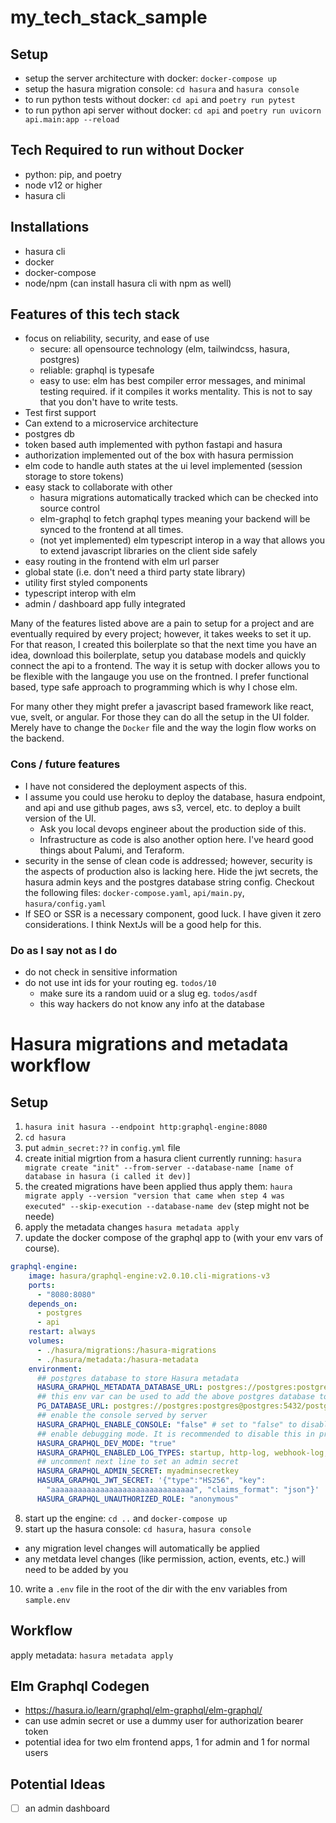 # my_tech_stack_sample

## Setup 
- setup the server architecture with docker: `docker-compose up`
- setup the hasura migration console: `cd hasura` and `hasura console`
- to run python tests without docker: `cd api` and `poetry run pytest`
- to run python api server without docker: `cd api` and `poetry run uvicorn api.main:app --reload`

## Tech Required to run without Docker 
* python: pip, and poetry 
* node v12 or higher
* hasura cli

## Installations
* hasura cli
* docker
* docker-compose
* node/npm (can install hasura cli with npm as well)


## Features of this tech stack 
* focus on reliability, security, and ease of use
  * secure: all opensource technology (elm, tailwindcss, hasura, postgres) 
  * reliable: graphql is typesafe 
  * easy to use: elm has best compiler error messages, and minimal testing required. if it compiles it works mentality. This is not to say that you don't have to write tests.
* Test first support
* Can extend to a microservice architecture
* postgres db
* token based auth implemented with python fastapi and hasura 
* authorization implemented out of the box with hasura permission
* elm code to handle auth states at the ui level implemented (session storage to store tokens)
* easy stack to collaborate with other
  * hasura migrations automatically tracked which can be checked into source control
  * elm-graphql to fetch graphql types meaning your backend will be synced to the frontend at all times. 
  * (not yet implemented) elm typescript interop in a way that allows you to extend javascript libraries on the client side safely 
* easy routing in the frontend with elm url parser
* global state (i.e. don't need a third party state library)
* utility first styled components 
* typescript interop with elm
* admin / dashboard app fully integrated 

Many of the features listed above are a pain to setup for a project and are eventually required by every project; however, it takes weeks to set it up. For that reason, I created this boilerplate so that the next time you have an idea, download this boilerplate, setup you database models and quickly connect the api to a frontend. The way it is setup with docker allows you to be flexible with the langauge you use on the frontned. I prefer functional based, type safe approach to programming which is why I chose elm. 

For many other they might prefer a javascript based framework like react, vue, svelt, or angular. For those they can do all the setup in the UI folder. Merely have to change the `Docker` file and the way the login flow works on the backend. 

### Cons / future features
* I have not considered the deployment aspects of this. 
* I assume you could use heroku to deploy the database, hasura endpoint, and api and use github pages, aws s3, vercel, etc. to deploy a built version of the UI. 
  * Ask you local devops engineer about the production side of this.
  * Infrastructure as code is also another option here. I've heard good things about Palumi, and Teraform. 
* security in the sense of clean code is addressed; however, security is the aspects of production also is lacking here. Hide the jwt secrets, the hasura admin keys and the postgres database string config. Checkout the following files: `docker-compose.yaml`, `api/main.py`, `hasura/config.yaml`
* If SEO or SSR is a necessary component, good luck. I have given it zero considerations. I think NextJs will be a good help for this. 


### Do as I say not as I do
* do not check in sensitive information 
* do not use int ids for your routing eg. `todos/10`
  * make sure its a random uuid or a slug eg. `todos/asdf`
  * this way hackers do not know any info at the database


# Hasura migrations and metadata workflow

## Setup 
1. `hasura init hasura --endpoint http:graphql-engine:8080`
2. `cd hasura`
3. put `admin_secret:??` in `config.yml` file
4. create initial migrtion from a hasura client currently running: `hasura migrate create "init" --from-server --database-name [name of database in hasura (i called it dev)]`
5. the created migrations have been applied thus apply them: `haura migrate apply --version "version that came when step 4 was executed" --skip-execution --database-name dev` (step might not be neede)
6. apply the metadata changes `hasura metadata apply`
7. update the docker compose of the graphql app to (with your env vars of course). 
```YAML
graphql-engine:
    image: hasura/graphql-engine:v2.0.10.cli-migrations-v3
    ports:
      - "8080:8080"
    depends_on:
      - postgres
      - api
    restart: always
    volumes:
      - ./hasura/migrations:/hasura-migrations
      - ./hasura/metadata:/hasura-metadata
    environment:
      ## postgres database to store Hasura metadata
      HASURA_GRAPHQL_METADATA_DATABASE_URL: postgres://postgres:postgres@postgres:5432/postgres
      ## this env var can be used to add the above postgres database to Hasura as a data source. this can be removed/updated based on your needs
      PG_DATABASE_URL: postgres://postgres:postgres@postgres:5432/postgres
      ## enable the console served by server
      HASURA_GRAPHQL_ENABLE_CONSOLE: "false" # set to "false" to disable console
      ## enable debugging mode. It is recommended to disable this in production
      HASURA_GRAPHQL_DEV_MODE: "true"
      HASURA_GRAPHQL_ENABLED_LOG_TYPES: startup, http-log, webhook-log, websocket-log, query-log
      ## uncomment next line to set an admin secret
      HASURA_GRAPHQL_ADMIN_SECRET: myadminsecretkey
      HASURA_GRAPHQL_JWT_SECRET: '{"type":"HS256", "key":
        "aaaaaaaaaaaaaaaaaaaaaaaaaaaaaaaa", "claims_format": "json"}'
      HASURA_GRAPHQL_UNAUTHORIZED_ROLE: "anonymous"
```
8. start up the engine: `cd ..` and `docker-compose up`
9. start up the hasura console: `cd hasura`, `hasura console`
- any migration level changes will automatically be applied
- any metdata level changes (like permission, action, events, etc.) will need to be added by you
10. write a `.env` file in the root of the dir with the env variables from `sample.env`
## Workflow 
apply metadata: `hasura metadata apply` 

## Elm Graphql Codegen
* https://hasura.io/learn/graphql/elm-graphql/elm-graphql/
* can use admin secret or use a dummy user for authorization bearer token   
* potential idea for two elm frontend apps, 1 for admin and 1 for normal users 

## Potential Ideas
* [ ] an admin dashboard 
